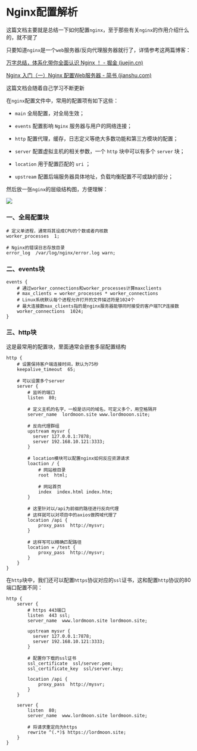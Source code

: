 # Nginx配置解析

这篇文档主要就是总结一下如何配置`nginx`，至于那些有关`nginx`的作用介绍什么的，就不提了

只要知道`nginx`是一个`web`服务器/反向代理服务器就行了，详情参考这两篇博客：

[万字总结，体系化带你全面认识 Nginx ！ - 掘金 (juejin.cn)](https://juejin.cn/post/6942607113118023710#heading-6)

[Nginx 入门（一）Nginx 配置Web服务器 - 简书 (jianshu.com)](https://www.jianshu.com/p/734ef8e5a712)

这篇文档会随着自己学习不断更新



在`nginx`配置文件中，常用的配置项有如下这些：

* `main` 全局配置，对全局生效；

* `events` 配置影响 `Nginx` 服务器与用户的网络连接；

* `http` 配置代理，缓存，日志定义等绝大多数功能和第三方模块的配置；

* `server` 配置虚拟主机的相关参数，一个 `http` 块中可以有多个 `server` 块；

* `location` 用于配置匹配的 `uri` ；

* `upstream` 配置后端服务器具体地址，负载均衡配置不可或缺的部分；

然后放一张`nginx`的层级结构图，方便理解：

![](http://ldmblog.ifoodin.com/20231016083531.png)





### 一、全局配置块

```nginx
# 定义单进程，通常将其设成CPU的个数或者内核数
worker_processes  1;

# Nginx的错误日志存放目录
error_log  /var/log/nginx/error.log warn;   
```





### 二、events块

```nginx
events {
    # 通过worker_connections和worker_processes计算maxclients
    # max_clients = worker_processes * worker_connections
    # Linux系统默认每个进程允许打开的文件描述符是1024个
    # 最大连接数max_clients指的是nginx服务器能够同时接受的客户端TCP连接数
    worker_connections  1024;
}
```





### 三、http块

这是最常用的配置块，里面通常会嵌套多层配置结构

```nginx
http {
    # 设置保持客户端连接时间，默认为75秒
	keepalive_timeout  65;
    
    # 可以设置多个server
    server {
        # 监听的端口
        listen  80;
        
        # 定义主机的名字，一般是访问的域名，可定义多个，用空格隔开
        server_name  lordmoon.site www.lordmooon.site;
        
        # 反向代理群组
        upstream mysvr {   
          server 127.0.0.1:7878;
          server 192.168.10.121:3333;  
    	}
        
        # location模块可以配置nginx如何反应资源请求
        loaction / {
        	# 网站根目录
            root  html;

            # 网站首页
            index  index.html index.htm;
    	}
       
        # 这里针对以/api为前缀的路径进行反向代理
        # 这样就可以对项目中的axios做跨域代理了
        location /api {
            proxy_pass  http://mysvr;
        }
        
        # 这样写可以精确匹配路径
        location = /test {
            proxy_pass  http://mysvr;
        }
    }
}
```

在`http`块中，我们还可以配置`https`协议对应的`ssl`证书，这和配置`http`协议的80端口配置不同：

```nginx
http {
    server {
        # https 443端口
        listen  443 ssl;
        server_name  www.lordmoon.site lordmoon.site;
        
        upstream mysvr {   
          server 127.0.0.1:7878;
          server 192.168.10.121:3333;  
    	}
        
        # 配置你下载的ssl证书
        ssl_certificate  ssl/server.pem;
        ssl_certificate_key  ssl/server.key;
        
        location /api {
            proxy_pass  http://mysvr;
        }
    }
    
    server {
        listen  80;
        server_name  www.lordmoon.site lordmoon.site;
        
        # 将请求重定向为https
        rewrite ^(.*)$ https://lordmoon.site;
    }
}
```

